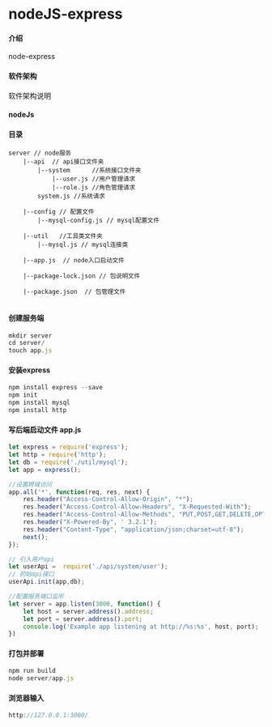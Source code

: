 # nodeJS-express

#### 介绍
node-express

#### 软件架构
软件架构说明 

#### nodeJs
#### 目录
```
server // node服务
	|--api  // api接口文件夹
		|--system 	   //系统接口文件夹
			|--user.js //用户管理请求
			|--role.js //角色管理请求
		system.js //系统请求
			
	|--config // 配置文件
		|--mysql-config.js // mysql配置文件
		
	|--util   //工具类文件夹
		|--mysql.js // mysql连接类
		
	|--app.js  // node入口启动文件
	
	|--package-lock.json // 包说明文件
	
	|--package.json  // 包管理文件
	
```

#### 创建服务端
``` javascript
mkdir server
cd server/
touch app.js
```
#### 安装express
``` javascript
npm install express --save
npm init
npm install mysql
npm install http
```
#### 写后端启动文件 app.js
``` javascript
let express = require('express');
let http = require('http');
let db = require('./util/mysql');
let app = express();

//设置跨域访问
app.all('*', function(req, res, next) {
	res.header("Access-Control-Allow-Origin", "*");
	res.header("Access-Control-Allow-Headers", "X-Requested-With");
	res.header("Access-Control-Allow-Methods", "PUT,POST,GET,DELETE,OPTIONS");
	res.header("X-Powered-By", ' 3.2.1');
	res.header("Content-Type", "application/json;charset=utf-8");
	next();
});

// 引入用户api
let userApi =  require('./api/system/user');
// 初始api接口
userApi.init(app,db);

//配置服务端口监听
let server = app.listen(3000, function() {
    let host = server.address().address;
    let port = server.address().port;
    console.log('Example app listening at http://%s:%s', host, port);
})
```
#### 打包并部署
``` javascript
npm run build
node server/app.js
```

#### 浏览器输入
``` javascript
http://127.0.0.1:3000/
``` 

